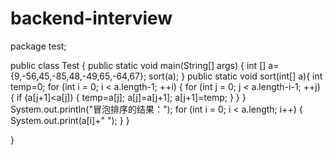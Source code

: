 # backend-interview
package test;

public class Test {
	public static void main(String[] args) {
		int [] a={9,-56,45,-85,48,-49,65,-64,67};
		sort(a);
	}
	public static void sort(int[] a){
		int temp=0;
		for (int i = 0; i < a.length-1; ++i) {
			for (int j = 0; j < a.length-i-1; ++j) {
				if (a[j+1]<a[j]) {
					temp=a[j];
					a[j]=a[j+1];
					a[j+1]=temp;
				}
			}
		}
		System.out.println("冒泡排序的结果：");
		for (int i = 0; i < a.length; i++) {
			System.out.print(a[i]+"   ");
		}
	}

}
